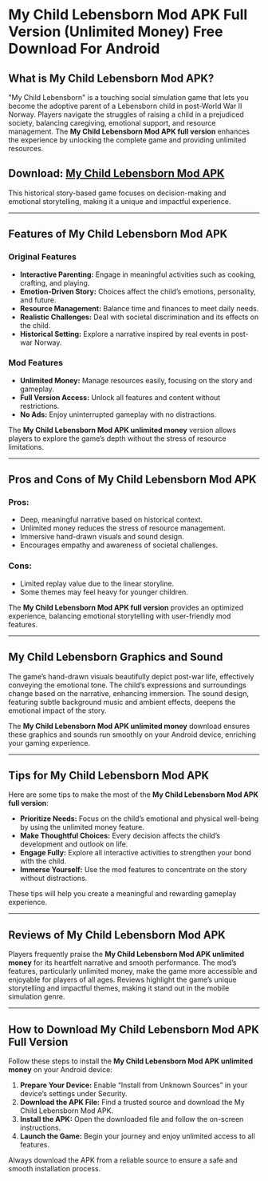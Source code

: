 # My Child Lebensborn Mod APK Full Version (Unlimited Money) Free Download For Android

## What is My Child Lebensborn Mod APK?

"My Child Lebensborn" is a touching social simulation game that lets you become the adoptive parent of a Lebensborn child in post-World War II Norway. Players navigate the struggles of raising a child in a prejudiced society, balancing caregiving, emotional support, and resource management. The **My Child Lebensborn Mod APK full version** enhances the experience by unlocking the complete game and providing unlimited resources.

## Download: [My Child Lebensborn Mod APK](https://modhello.com/cycling-legends/)

This historical story-based game focuses on decision-making and emotional storytelling, making it a unique and impactful experience.

---

## Features of My Child Lebensborn Mod APK

### Original Features
- **Interactive Parenting:** Engage in meaningful activities such as cooking, crafting, and playing.
- **Emotion-Driven Story:** Choices affect the child’s emotions, personality, and future.
- **Resource Management:** Balance time and finances to meet daily needs.
- **Realistic Challenges:** Deal with societal discrimination and its effects on the child.
- **Historical Setting:** Explore a narrative inspired by real events in post-war Norway.

### Mod Features
- **Unlimited Money:** Manage resources easily, focusing on the story and gameplay.
- **Full Version Access:** Unlock all features and content without restrictions.
- **No Ads:** Enjoy uninterrupted gameplay with no distractions.

The **My Child Lebensborn Mod APK unlimited money** version allows players to explore the game’s depth without the stress of resource limitations.

---

## Pros and Cons of My Child Lebensborn Mod APK

### Pros:
- Deep, meaningful narrative based on historical context.
- Unlimited money reduces the stress of resource management.
- Immersive hand-drawn visuals and sound design.
- Encourages empathy and awareness of societal challenges.

### Cons:
- Limited replay value due to the linear storyline.
- Some themes may feel heavy for younger children.

The **My Child Lebensborn Mod APK full version** provides an optimized experience, balancing emotional storytelling with user-friendly mod features.

---

## My Child Lebensborn Graphics and Sound

The game’s hand-drawn visuals beautifully depict post-war life, effectively conveying the emotional tone. The child’s expressions and surroundings change based on the narrative, enhancing immersion. The sound design, featuring subtle background music and ambient effects, deepens the emotional impact of the story.

The **My Child Lebensborn Mod APK unlimited money** download ensures these graphics and sounds run smoothly on your Android device, enriching your gaming experience.

---

## Tips for My Child Lebensborn Mod APK

Here are some tips to make the most of the **My Child Lebensborn Mod APK full version**:

- **Prioritize Needs:** Focus on the child’s emotional and physical well-being by using the unlimited money feature.
- **Make Thoughtful Choices:** Every decision affects the child’s development and outlook on life.
- **Engage Fully:** Explore all interactive activities to strengthen your bond with the child.
- **Immerse Yourself:** Use the mod features to concentrate on the story without distractions.

These tips will help you create a meaningful and rewarding gameplay experience.

---

## Reviews of My Child Lebensborn Mod APK

Players frequently praise the **My Child Lebensborn Mod APK unlimited money** for its heartfelt narrative and smooth performance. The mod’s features, particularly unlimited money, make the game more accessible and enjoyable for players of all ages. Reviews highlight the game’s unique storytelling and impactful themes, making it stand out in the mobile simulation genre.

---

## How to Download My Child Lebensborn Mod APK Full Version

Follow these steps to install the **My Child Lebensborn Mod APK unlimited money** on your Android device:

1. **Prepare Your Device:** Enable “Install from Unknown Sources” in your device’s settings under Security.
2. **Download the APK File:** Find a trusted source and download the My Child Lebensborn Mod APK.
3. **Install the APK:** Open the downloaded file and follow the on-screen instructions.
4. **Launch the Game:** Begin your journey and enjoy unlimited access to all features.

Always download the APK from a reliable source to ensure a safe and smooth installation process.
